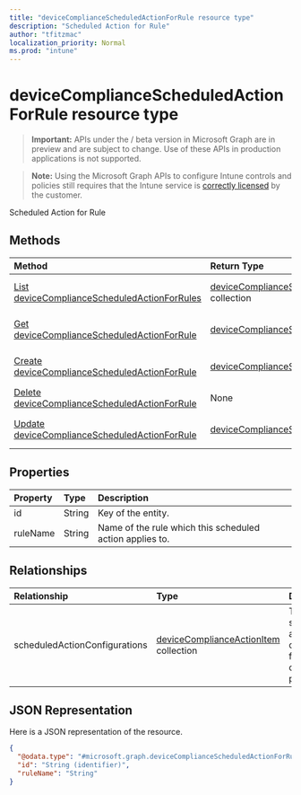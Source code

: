```yaml
---
title: "deviceComplianceScheduledActionForRule resource type"
description: "Scheduled Action for Rule"
author: "tfitzmac"
localization_priority: Normal
ms.prod: "intune"
---
```


# deviceComplianceScheduledActionForRule resource type

> **Important:** APIs under the / beta version in Microsoft Graph are in preview and are subject to change. Use of these APIs in production applications is not supported.

> **Note:** Using the Microsoft Graph APIs to configure Intune controls and policies still requires that the Intune service is [correctly licensed](https://go.microsoft.com/fwlink/?linkid=839381) by the customer.

Scheduled Action for Rule
## Methods
|Method|Return Type|Description|
|:---|:---|:---|
|[List deviceComplianceScheduledActionForRules](../api/intune-deviceconfig-devicecompliancescheduledactionforrule-list.md)|[deviceComplianceScheduledActionForRule](../resources/intune-deviceconfig-devicecompliancescheduledactionforrule.md) collection|List properties and relationships of the [deviceComplianceScheduledActionForRule](../resources/intune-deviceconfig-devicecompliancescheduledactionforrule.md) objects.|
|[Get deviceComplianceScheduledActionForRule](../api/intune-deviceconfig-devicecompliancescheduledactionforrule-get.md)|[deviceComplianceScheduledActionForRule](../resources/intune-deviceconfig-devicecompliancescheduledactionforrule.md)|Read properties and relationships of the [deviceComplianceScheduledActionForRule](../resources/intune-deviceconfig-devicecompliancescheduledactionforrule.md) object.|
|[Create deviceComplianceScheduledActionForRule](../api/intune-deviceconfig-devicecompliancescheduledactionforrule-create.md)|[deviceComplianceScheduledActionForRule](../resources/intune-deviceconfig-devicecompliancescheduledactionforrule.md)|Create a new [deviceComplianceScheduledActionForRule](../resources/intune-deviceconfig-devicecompliancescheduledactionforrule.md) object.|
|[Delete deviceComplianceScheduledActionForRule](../api/intune-deviceconfig-devicecompliancescheduledactionforrule-delete.md)|None|Deletes a [deviceComplianceScheduledActionForRule](../resources/intune-deviceconfig-devicecompliancescheduledactionforrule.md).|
|[Update deviceComplianceScheduledActionForRule](../api/intune-deviceconfig-devicecompliancescheduledactionforrule-update.md)|[deviceComplianceScheduledActionForRule](../resources/intune-deviceconfig-devicecompliancescheduledactionforrule.md)|Update the properties of a [deviceComplianceScheduledActionForRule](../resources/intune-deviceconfig-devicecompliancescheduledactionforrule.md) object.|

## Properties
|Property|Type|Description|
|:---|:---|:---|
|id|String|Key of the entity.|
|ruleName|String|Name of the rule which this scheduled action applies to.|

## Relationships
|Relationship|Type|Description|
|:---|:---|:---|
|scheduledActionConfigurations|[deviceComplianceActionItem](../resources/intune-deviceconfig-devicecomplianceactionitem.md) collection|The list of scheduled action configurations for this compliance policy.|

## JSON Representation
Here is a JSON representation of the resource.
<!-- {
  "blockType": "resource",
  "keyProperty": "id",
  "@odata.type": "microsoft.graph.deviceComplianceScheduledActionForRule"
}
-->
``` json
{
  "@odata.type": "#microsoft.graph.deviceComplianceScheduledActionForRule",
  "id": "String (identifier)",
  "ruleName": "String"
}
```





